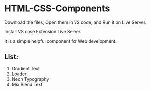 # HTML-CSS-Components

Download the files, Open them in VS code, and Run it on Live Server.

Install VS cose Extension Live Server.

It is a simple helpful component for Web development.  

## List:
1. Gradient Text
2. Loader
3. Neon Typography
4. Mix Blend Text


